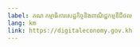 ```yaml
---
label: គណៈកម្មាធិការសេដ្ឋកិច្ចនិងពាណិជ្ជកម្មឌីជីថល
lang: km
link: https://digitaleconomy.gov.kh
---
```

